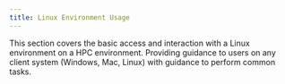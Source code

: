 ```yaml
---
title: Linux Environment Usage
---
```


This section covers the basic access and interaction with a Linux environment on a HPC environment. Providing guidance to users on any client system (Windows, Mac, Linux) with guidance to perform common tasks. 
